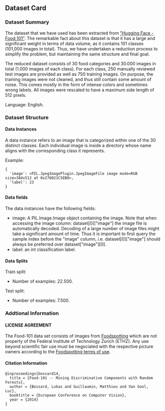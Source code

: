 ## Dataset Card

### Dataset Summary
The dataset that we have used has been extracted from ["Hugging Face - Food 101"](https://huggingface.co/datasets/food101). The remarkable fact about this dataset is that it has a large and significant weight in terms of data volume, as it contains 101 classes (101,000 images in total). Thus, we have undertaken a reduction process to simplify the problem, but maintaining the same structure and final goal. 

The reduced dataset consists of 30 food categories and 30.000 images in total (1.000 images of each class). For each class, 250 manually reviewed test images are provided as well as 750 training images. On purpose, the training images were not cleaned, and thus still contain some amount of noise. This comes mostly in the form of intense colors and sometimes wrong labels. All images were rescaled to have a maximum side length of 512 pixels.

Language: English.


### Dataset Structure
#### Data Instances
A data instance refers to an image that is categorized within one of the 30 distinct classes. Each individual image is inside a directory whose name aligns with the corresponding class it represents.

Example: 
```
{
  'image': <PIL.JpegImagePlugin.JpegImageFile image mode=RGB size=384x512 at 0x276021C5EB8>,
  'label': 23
}
```

#### Data fields
The data instances have the following fields:

- image: A PIL.Image.Image object containing the image. Note that when accessing the image column: dataset[0]["image"] the image file is automatically decoded. Decoding of a large number of image files might take a significant amount of time. Thus it is important to first query the sample index before the "image" column, i.e. dataset[0]["image"] should always be preferred over dataset["image"][0].
- label: an int classification label.


#### Data Splits
Train split: 

- Number of examples: 22.500.

Test split:

- Number of examples: 7.500.


### Addtional Information

#### LICENSE AGREEMENT

The Food-101 data set consists of images from [Foodspotting](http://www.foodspotting.com/) which are not property of the Federal Institute of Technology Zurich (ETHZ). Any use beyond scientific fair use must be negociated with the respective picture owners according to the [Foodspotting terms of use](http://www.foodspotting.com/terms/).


#### Citation Information
```
@inproceedings{bossard14,
  title = {Food-101 -- Mining Discriminative Components with Random Forests},
  author = {Bossard, Lukas and Guillaumin, Matthieu and Van Gool, Luc},
  booktitle = {European Conference on Computer Vision},
  year = {2014}
}
```
